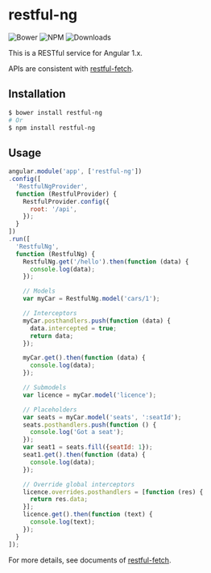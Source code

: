 # restful-ng

![Bower](https://img.shields.io/bower/v/restful-ng.svg)
![NPM](https://img.shields.io/npm/v/restful-ng.svg)
![Downloads](https://img.shields.io/npm/dt/restful-ng.svg)

This is a RESTful service for Angular 1.x.

APIs are consistent with [restful-fetch](https://github.com/gera2ld/restful-fetch).

Installation
---
``` sh
$ bower install restful-ng
# Or
$ npm install restful-ng
```

Usage
---
``` js
angular.module('app', ['restful-ng'])
.config([
  'RestfulNgProvider',
  function (RestfulProvider) {
    RestfulProvider.config({
      root: '/api',
    });
  }
])
.run([
  'RestfulNg',
  function (RestfulNg) {
    RestfulNg.get('/hello').then(function (data) {
      console.log(data);
    });

    // Models
    var myCar = RestfulNg.model('cars/1');

    // Interceptors
    myCar.posthandlers.push(function (data) {
      data.intercepted = true;
      return data;
    });

    myCar.get().then(function (data) {
      console.log(data);
    });

    // Submodels
    var licence = myCar.model('licence');

    // Placeholders
    var seats = myCar.model('seats', ':seatId');
    seats.posthandlers.push(function () {
      console.log('Got a seat');
    });
    var seat1 = seats.fill({seatId: 1});
    seat1.get().then(function (data) {
      console.log(data);
    });

    // Override global interceptors
    licence.overrides.posthandlers = [function (res) {
      return res.data;
    }];
    licence.get().then(function (text) {
      console.log(text);
    });
  }
]);
```

For more details, see documents of [restful-fetch](https://github.com/gera2ld/restful-fetch).
